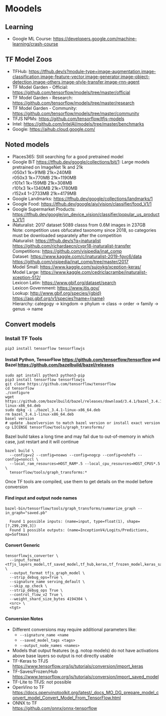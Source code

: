 # Moodels

## Learning

- Google ML Course: <https://developers.google.com/machine-learning/crash-course>

## TF Model Zoos

- TFHub: <https://tfhub.dev/s?module-type=image-augmentation,image-classification,image-feature-vector,image-generator,image-object-detection,image-others,image-style-transfer,image-rnn-agent>
- TF Model Garden - Official: <https://github.com/tensorflow/models/tree/master/official>
- TF Model Garden - Research: <https://github.com/tensorflow/models/tree/master/research>
- TF Model Garden - Community: <https://github.com/tensorflow/models/tree/master/community>
- TFJS NPMs: <https://github.com/tensorflow/tfjs-models>
- Intel: <https://github.com/IntelAI/models/tree/master/benchmarks>
- Google: <https://aihub.cloud.google.com/>

## Noted models

- Places365: Still searching for a good pretrained model
- Google BiT <https://tfhub.dev/google/collections/bit/1>: Large models pretrained on ImageNet 1k and 21k  
  r050x1 1k=91MB   21k=240MB  
  r050x3 1k=770MB  21k=1190MB  
  r101x1 1k=159MB  21k=308MB  
  r101x3 1k=1340MB 21k=1780MB  
  r152x4 1=2733MB  21k=4179MB
- Google Landmarks: <https://tfhub.dev/google/collections/landmarks/1>
- Google Food: <https://tfhub.dev/google/aiy/vision/classifier/food_V1/1>
- Google Supermarket Products: <https://tfhub.dev/google/on_device_vision/classifier/popular_us_products_V1/1>
- iNaturalist: 2017 dataset 5089 classs from 0.6M images in 237GB  
  Note: competition uses obfucated taxonomy since 2018, so categories must be downloaded separately after the competition  
  iNaturalist: <https://tfhub.dev/s?q=inaturalist> <https://github.com/richardaecn/cvpr18-inaturalist-transfer>  
  Competitions: <https://github.com/visipedia/inat_comp>  
  Dataset: <https://www.kaggle.com/c/inaturalist-2019-fgvc6/data> <https://github.com/visipedia/inat_comp/tree/master/2017>  
  Model Small: <https://www.kaggle.com/sujoykg/xception-keras/>  
  Model Large: <https://www.kaggle.com/cedriclacrambe/inaturalist-xception-512/>  
  Lexicon Latin: <https://www.gbif.org/dataset/search>  
  Lexicon Government: <https://www.itis.gov/>  
  Lookup: <http://www.gbif.org/species/{gbid}> <https://api.gbif.org/v1/species?name={name}>  
  Hierarchy: categogy -> kingdom -> phylum -> class -> order -> family -> genus -> name  

## Convert models

### Install TF Tools

    pip3 install tensorflow tensorflowjs

#### Install Python, TensorFlow <https://github.com/tensorflow/tensorflow> and Bazel <https://github.com/bazelbuild/bazel/releases>

    sudo apt install python3 python3-pip
    pip3 install tensorflow tensorflowjs
    git clone https://github.com/tensorflow/tensorflow
    cd tensorflow
    ./configure
    wget https://github.com/bazelbuild/bazel/releases/download/3.4.1/bazel_3.4.1-linux-x86_64.deb
    sudo dpkg -i ./bazel_3.4.1-linux-x86_64.deb
    rm bazel_3.4.1-linux-x86_64.deb
    basel version
    # update .bazelversion to match bazel version or install exact version
    cp LICENSE tensorflow/tools/graph_transforms/

Bazel build takes a long time and may fail due to out-of-memory in which case, just restart and it will continue

    bazel build \
      --config=v2 --config=noaws --config=nogcp --config=nohdfs --config=nonccl \
      --local_ram_resources=HOST_RAM*.5 --local_cpu_resources=HOST_CPUS*.5 \
      tensorflow/tools/graph_transforms:*

Once TF tools are compiled, use them to get details on the model before conversion

#### Find input and output node names

    bazel-bin/tensorflow/tools/graph_transforms/summarize_graph --in_graph="saved.pb"

      Found 1 possible inputs: (name=input, type=float(1), shape=[?,299,299,3])
      Found 1 possible outputs: (name=InceptionV4/Logits/Predictions, op=Softmax)

#### Convert Generic

    tensorflowjs_converter \
      --input_format <tfjs_layers_model,tf_saved_model,tf_hub,keras,tf_frozen_model,keras_saved_model> \
      --output_format tfjs_graph_model \
      --strip_debug_ops=True \
      --signature_name serving_default \
      --skip_op_check \
      --strip_debug_ops True \
      --control_flow_v2 True \
      --weight_shard_size_bytes 4194304 \
      <src> \
      <tgt>

#### Conversion Notes

- Different conversions may require additional parameters like:
  - `--signature_name <name`
  - `--saved_model_tags <tags>` 
  - `--output_node_names <names>`
- Models that output features (e.g. notop models) do not have activations above base layers so output is not directly usable
- TF-Keras to TFJS  
  <https://www.tensorflow.org/js/tutorials/conversion/import_keras>
- TF-Saves/Frozen/Hub  
  <https://www.tensorflow.org/js/tutorials/conversion/import_saved_model>
- TF-Lite to TFJS: not possible
- OpenVino to TF  
  <https://docs.openvinotoolkit.org/latest/_docs_MO_DG_prepare_model_convert_model_Convert_Model_From_TensorFlow.html>
- ONNX to TF  
  <https://github.com/onnx/onnx-tensorflow>
